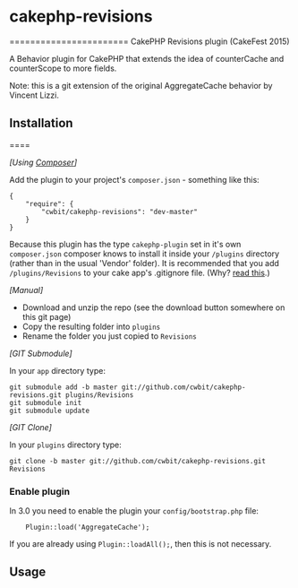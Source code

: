 # cakephp-revisions
=======================
CakePHP Revisions plugin (CakeFest 2015)


A Behavior plugin for CakePHP that extends the idea of counterCache and counterScope to more fields.

Note: this is a git extension of the original AggregateCache behavior by Vincent Lizzi.

## Installation
====

_[Using [Composer](http://getcomposer.org/)]_

Add the plugin to your project's `composer.json` - something like this:

	{
		"require": {
			"cwbit/cakephp-revisions": "dev-master"
		}
	}

Because this plugin has the type `cakephp-plugin` set in it's own `composer.json` composer knows to install it inside your `/plugins` directory (rather than in the usual 'Vendor' folder). It is recommended that you add `/plugins/Revisions` to your cake app's .gitignore file. (Why? [read this](http://getcomposer.org/doc/faqs/should-i-commit-the-dependencies-in-my-vendor-directory.md).)

_[Manual]_

* Download and unzip the repo (see the download button somewhere on this git page)
* Copy the resulting folder into `plugins`
* Rename the folder you just copied to `Revisions`

_[GIT Submodule]_

In your `app` directory type:

    git submodule add -b master git://github.com/cwbit/cakephp-revisions.git plugins/Revisions
    git submodule init
    git submodule update

_[GIT Clone]_

In your `plugins` directory type:

    git clone -b master git://github.com/cwbit/cakephp-revisions.git Revisions


### Enable plugin

In 3.0 you need to enable the plugin your `config/bootstrap.php` file:
```
    Plugin::load('AggregateCache');
```
If you are already using `Plugin::loadAll();`, then this is not necessary.


## Usage


